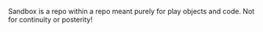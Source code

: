 Sandbox is a repo within a repo meant purely for play objects and code. Not for continuity or posterity! 
